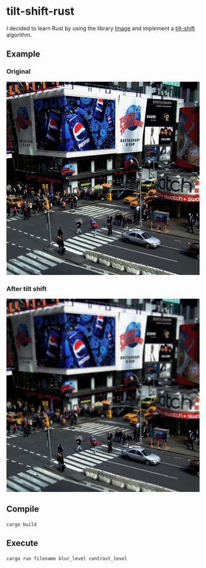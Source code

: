 # tilt-shift-rust
I decided to learn Rust by using the library [Image](https://github.com/PistonDevelopers/image) and implement a [tilt-shift](https://en.wikipedia.org/wiki/Tilt%E2%80%93shift_photography) algorithm.

## Example 

### Original 
![original](tilt-shift/timeSquare.png)

### After tilt shift
![original](tilt-shift/timeSquareTiltShift.png)


## Compile 
`cargo build`

## Execute
`cargo run filename blur_level contrast_level`
